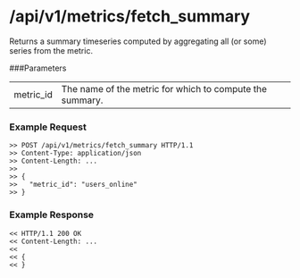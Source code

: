 /api/v1/metrics/fetch_summary
=============================

Returns a summary timeseries computed by aggregating all (or some) series from
the metric.

###Parameters

<table>
  <tr>
    <td>metric_id</td>
    <td>The name of the metric for which to compute the summary.</td>
  </tr>
</table>

### Example Request

    >> POST /api/v1/metrics/fetch_summary HTTP/1.1
    >> Content-Type: application/json
    >> Content-Length: ...
    >>
    >> {
    >>   "metric_id": "users_online"
    >> }

### Example Response

    << HTTP/1.1 200 OK
    << Content-Length: ...
    <<
    << {
    << }

